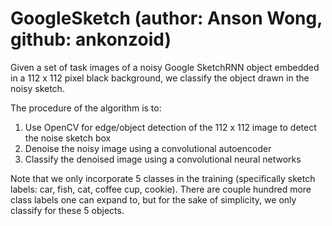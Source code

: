 # GoogleSketch (author: Anson Wong, github: ankonzoid)

Given a set of task images of a noisy Google SketchRNN object embedded in a 112 x 112 pixel black background, we classify the object drawn in the noisy sketch.

The procedure of the algorithm is to:

1) Use OpenCV for edge/object detection of the 112 x 112 image to detect the noise sketch box
2) Denoise the noisy image using a convolutional autoencoder
3) Classify the denoised image using a convolutional neural networks

Note that we only incorporate 5 classes in the training (specifically sketch labels: car, fish, cat, coffee cup, cookie). There are couple hundred more class labels one can expand to, but for the sake of simplicity, we only classify for these 5 objects.

